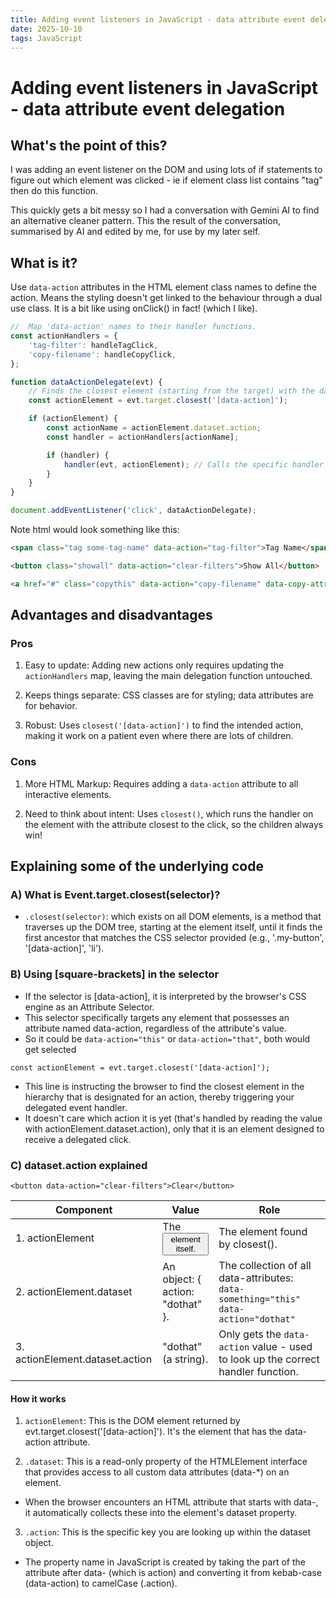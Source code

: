 ```yaml
---
title: Adding event listeners in JavaScript - data attribute event delegation
date: 2025-10-10
tags: JavaScript
---
```

# Adding event listeners in JavaScript - data attribute event delegation

## What's the point of this?

I was adding an event listener on the DOM and using lots of if statements to figure out which element was clicked - ie if element class list contains "tag" then do this function.

This quickly gets a bit messy so I had a conversation with Gemini AI to find an alternative cleaner pattern. This the result of the conversation, summarised by AI and edited by me, for use by my later self. 

## What is it?

Use `data-action` attributes in the HTML element class names to define the action. Means the styling doesn't get linked to the behaviour through a dual use class. It is a bit like using onClick() in fact! (which I like).

```javascript
//  Map 'data-action' names to their handler functions.
const actionHandlers = {
    'tag-filter': handleTagClick,
    'copy-filename': handleCopyClick,
};

function dataActionDelegate(evt) {
    // Finds the closest element (starting from the target) with the data-action attribute
    const actionElement = evt.target.closest('[data-action]');

    if (actionElement) {
        const actionName = actionElement.dataset.action;
        const handler = actionHandlers[actionName];

        if (handler) {
            handler(evt, actionElement); // Calls the specific handler
        }
    }
}

document.addEventListener('click', dataActionDelegate);
```
Note html would look something like this:

```html
<span class="tag some-tag-name" data-action="tag-filter">Tag Name</span>

<button class="showall" data-action="clear-filters">Show All</button>

<a href="#" class="copythis" data-action="copy-filename" data-copy-attr="file.txt">Copy File</a>
```
## Advantages and disadvantages

### Pros

1. Easy to update: Adding new actions only requires updating the `actionHandlers` map, leaving the main delegation function untouched.

2. Keeps things separate: CSS classes are for styling; data attributes are for behavior.

3. Robust: Uses `closest('[data-action]')` to find the intended action, making it work on a patient even where there are lots of children.

### Cons

1. More HTML Markup: Requires adding a `data-action` attribute to all interactive elements.

2. Need to think about intent: Uses `closest()`, which runs the handler on the element with the attribute closest to the click, so the children always win!

## Explaining some of the underlying code

### A) What is Event.target.closest(selector)?

- `.closest(selector)`:  which exists on all DOM elements, is a method that traverses up the DOM tree, starting at the element itself, until it finds the first ancestor that matches the CSS selector provided (e.g., '.my-button', '[data-action]', 'li').

### B) Using [square-brackets] in the selector

- If the selector is [data-action], it is interpreted by the browser's CSS engine as an Attribute Selector.
- This selector specifically targets any element that possesses an attribute named data-action, regardless of the attribute's value.
- So it could be `data-action="this"` or `data-action="that"`, both would get selected

`const actionElement = evt.target.closest('[data-action]');`

- This line is instructing the browser to find the closest element in the hierarchy that is designated for an action, thereby triggering your delegated event handler.
- It doesn't care which action it is yet (that's handled by reading the value with actionElement.dataset.action), only that it is an element designed to receive a delegated click.

### C) dataset.action explained

`<button data-action="clear-filters">Clear</button>`

| Component                       | Value                                   | Role                                                                              |
| ------------------------------- | --------------------------------------- | --------------------------------------------------------------------------------- |
| 1. actionElement                | The <button> element itself.            | The element found by closest().                                                   |
| 2. actionElement.dataset        | An object: { action: "dothat" }.        | The collection of all data-attributes: `data-something="this" data-action="dothat"`|
| 3. actionElement.dataset.action | "dothat" (a string).                    | Only gets the `data-action` value -  used to look up the correct handler function.|

#### How it works

1. `actionElement`: This is the DOM element returned by evt.target.closest('[data-action]'). It's the element that has the data-action attribute.

2. `.dataset`: This is a read-only property of the HTMLElement interface that provides access to all custom data attributes (data-*) on an element.
  - When the browser encounters an HTML attribute that starts with data-, it automatically collects these into the element's dataset property.

3. `.action`: This is the specific key you are looking up within the dataset object.
  - The property name in JavaScript is created by taking the part of the attribute after data- (which is action) and converting it from kebab-case (data-action) to camelCase (.action).
